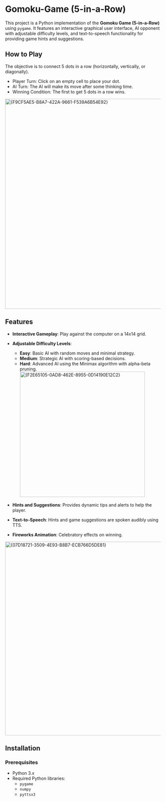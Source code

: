 # Gomoku-Game (5-in-a-Row)

This project is a Python implementation of the **Gomoku Game (5-in-a-Row)** using `pygame`. 
It features an interactive graphical user interface, AI opponent with adjustable difficulty levels, and text-to-speech functionality for providing game hints and suggestions.

## How to Play
The objective is to connect 5 dots in a row (horizontally, vertically, or diagonally).
- Player Turn: Click on an empty cell to place your dot.
- AI Turn: The AI will make its move after some thinking time.
- Winning Condition: The first to get 5 dots in a row wins.

<img width="677" alt="{F9CF5AE5-B8A7-422A-9661-F539A6B54E92}" src="https://github.com/user-attachments/assets/a952d353-fbe9-4609-8949-0f22ee0c2f52" />

## Features

- **Interactive Gameplay**: Play against the computer on a 14x14 grid.
- **Adjustable Difficulty Levels**:
  - **Easy**: Basic AI with random moves and minimal strategy.
  - **Medium**: Strategic AI with scoring-based decisions.
  - **Hard**: Advanced AI using the Minimax algorithm with alpha-beta pruning.
    <img width="404" alt="{F2E65105-0AD8-462E-8955-0D14190E12C2}" src="https://github.com/user-attachments/assets/f6236828-31a7-4492-b8a0-e8349bb07852" />

- **Hints and Suggestions**: Provides dynamic tips and alerts to help the player.
- **Text-to-Speech**: Hints and game suggestions are spoken audibly using TTS.
- **Fireworks Animation**: Celebratory effects on winning.
<img width="624" alt="{07D18721-3509-4E93-B8B7-ECB766D5DE81}" src="https://github.com/user-attachments/assets/c880e855-3d4d-4157-a1a8-889cbc3bd368" />

## Installation
### Prerequisites
- Python 3.x
- Required Python libraries:
  - `pygame`
  - `numpy`
  - `pyttsx3`

